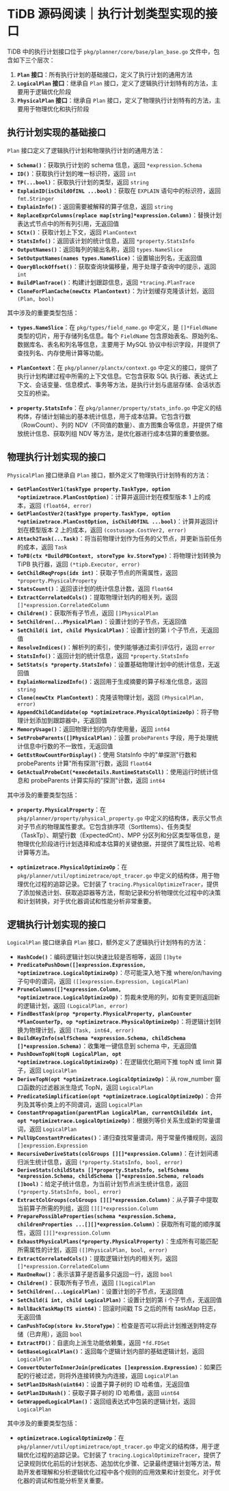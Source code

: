 # TiDB 源码阅读｜执行计划类型实现的接口

TiDB 中的执行计划接口位于 `pkg/planner/core/base/plan_base.go` 文件中，包含如下三个层次：

1. **`Plan` 接口**：所有执行计划的基础接口，定义了执行计划的通用方法
2. **`LogicalPlan` 接口**：继承自 `Plan` 接口，定义了逻辑执行计划特有的方法，主要用于逻辑优化阶段
3. **`PhysicalPlan` 接口**：继承自 `Plan` 接口，定义了物理执行计划特有的方法，主要用于物理优化和执行阶段

## 执行计划实现的基础接口

`Plan` 接口定义了逻辑执行计划和物理执行计划的通用方法：

- **`Schema()`**：获取执行计划的 schema 信息，返回 `*expression.Schema`
- **`ID()`**：获取执行计划的唯一标识符，返回 `int`
- **`TP(...bool)`**：获取执行计划的类型，返回 `string`
- **`ExplainID(isChildOfINL ...bool)`**：获取在 `EXPLAIN` 语句中的标识符，返回 `fmt.Stringer`
- **`ExplainInfo()`**：返回需要被解释的算子信息，返回 `string`
- **`ReplaceExprColumns(replace map[string]*expression.Column)`**：替换计划表达式节点中的所有列引用，无返回值
- **`SCtx()`**：获取计划上下文，返回 `PlanContext`
- **`StatsInfo()`**：返回该计划的统计信息，返回 `*property.StatsInfo`
- **`OutputNames()`**：返回每列的输出名称，返回 `types.NameSlice`
- **`SetOutputNames(names types.NameSlice)`**：设置输出列名，无返回值
- **`QueryBlockOffset()`**：获取查询块偏移量，用于处理子查询中的提示，返回 `int`
- **`BuildPlanTrace()`**：构建计划跟踪信息，返回 `*tracing.PlanTrace`
- **`CloneForPlanCache(newCtx PlanContext)`**：为计划缓存克隆该计划，返回 `(Plan, bool)`

其中涉及的重要类型包括：

- **`types.NameSlice`**：在 `pkg/types/field_name.go` 中定义，是 `[]*FieldName` 类型的切片，用于存储列名信息。每个 `FieldName` 包含原始表名、原始列名、数据库名、表名和列名等信息，主要用于 MySQL 协议中标识字段，并提供了查找列名、内存使用计算等功能。

- **`PlanContext`**：在 `pkg/planner/planctx/context.go` 中定义的接口，提供了执行计划构建过程中所需的上下文信息。它包含获取 SQL 执行器、表达式上下文、会话变量、信息模式、事务等方法，是执行计划与底层存储、会话状态交互的桥梁。

- **`property.StatsInfo`**：在 `pkg/planner/property/stats_info.go` 中定义的结构体，存储计划输出的基本统计信息，用于成本估算。它包含行数（RowCount）、列的 NDV（不同值的数量）、直方图集合等信息，并提供了缩放统计信息、获取列组 NDV 等方法，是优化器进行成本估算的重要依据。

## 物理执行计划实现的接口

`PhysicalPlan` 接口继承自 `Plan` 接口，额外定义了物理执行计划特有的方法：

- **`GetPlanCostVer1(taskType property.TaskType, option *optimizetrace.PlanCostOption)`**：计算并返回计划在模型版本 1 上的成本，返回 `(float64, error)`
- **`GetPlanCostVer2(taskType property.TaskType, option *optimizetrace.PlanCostOption, isChildOfINL ...bool)`**：计算并返回计划在模型版本 2 上的成本，返回 `(costusage.CostVer2, error)`
- **`Attach2Task(...Task)`**：将当前物理计划作为任务的父节点，并更新当前任务的成本，返回 `Task`
- **`ToPB(ctx *BuildPBContext, storeType kv.StoreType)`**：将物理计划转换为 TiPB 执行器，返回 `(*tipb.Executor, error)`
- **`GetChildReqProps(idx int)`**：获取子节点的所需属性，返回 `*property.PhysicalProperty`
- **`StatsCount()`**：返回该计划的统计信息计数，返回 `float64`
- **`ExtractCorrelatedCols()`**：提取物理计划内的相关列，返回 `[]*expression.CorrelatedColumn`
- **`Children()`**：获取所有子节点，返回 `[]PhysicalPlan`
- **`SetChildren(...PhysicalPlan)`**：设置计划的子节点，无返回值
- **`SetChild(i int, child PhysicalPlan)`**：设置计划的第 i 个子节点，无返回值
- **`ResolveIndices()`**：解析列的索引，使列能够通过索引评估行，返回 `error`
- **`StatsInfo()`**：返回计划的统计信息，返回 `*property.StatsInfo`
- **`SetStats(s *property.StatsInfo)`**：设置基础物理计划中的统计信息，无返回值
- **`ExplainNormalizedInfo()`**：返回用于生成摘要的算子标准化信息，返回 `string`
- **`Clone(newCtx PlanContext)`**：克隆该物理计划，返回 `(PhysicalPlan, error)`
- **`AppendChildCandidate(op *optimizetrace.PhysicalOptimizeOp)`**：将子物理计划添加到跟踪器中，无返回值
- **`MemoryUsage()`**：返回物理计划的内存使用量，返回 `int64`
- **`SetProbeParents([]PhysicalPlan)`**：设置 `probeParents` 字段，用于处理统计信息中行数的不一致性，无返回值
- **`GetEstRowCountForDisplay()`**：使用 StatsInfo 中的"单探测"行数和 probeParents 计算"所有探测"行数，返回 `float64`
- **`GetActualProbeCnt(*execdetails.RuntimeStatsColl)`**：使用运行时统计信息和 probeParents 计算实际的"探测"计数，返回 `int64`

其中涉及的重要类型包括：

- **`property.PhysicalProperty`**：在 `pkg/planner/property/physical_property.go` 中定义的结构体，表示父节点对子节点的物理属性要求。它包含排序项（SortItems）、任务类型（TaskTp）、期望行数（ExpectedCnt）、MPP 分区列和分区类型等信息，是物理优化阶段进行计划选择和成本估算的关键依据，并提供了属性比较、哈希计算等方法。

- **`optimizetrace.PhysicalOptimizeOp`**：在 `pkg/planner/util/optimizetrace/opt_tracer.go` 中定义的结构体，用于物理优化过程的追踪记录。它封装了 `tracing.PhysicalOptimizeTracer`，提供了添加候选计划、获取追踪器等方法，帮助记录和分析物理优化过程中的决策和计划转换，对于优化器调试和性能分析非常重要。

## 逻辑执行计划实现的接口

`LogicalPlan` 接口继承自 `Plan` 接口，额外定义了逻辑执行计划特有的方法：

- **`HashCode()`**：编码逻辑计划以快速比较是否相等，返回 `[]byte`
- **`PredicatePushDown([]expression.Expression, *optimizetrace.LogicalOptimizeOp)`**：尽可能深入地下推 where/on/having 子句中的谓词，返回 `([]expression.Expression, LogicalPlan)`
- **`PruneColumns([]*expression.Column, *optimizetrace.LogicalOptimizeOp)`**：剪裁未使用的列，如有变更则返回新的逻辑计划，返回 `(LogicalPlan, error)`
- **`FindBestTask(prop *property.PhysicalProperty, planCounter *PlanCounterTp, op *optimizetrace.PhysicalOptimizeOp)`**：将逻辑计划转换为物理计划，返回 `(Task, int64, error)`
- **`BuildKeyInfo(selfSchema *expression.Schema, childSchema []*expression.Schema)`**：收集唯一键信息到 schema 中，无返回值
- **`PushDownTopN(topN LogicalPlan, opt *optimizetrace.LogicalOptimizeOp)`**：在逻辑优化期间下推 topN 或 limit 算子，返回 `LogicalPlan`
- **`DeriveTopN(opt *optimizetrace.LogicalOptimizeOp)`**：从 row_number 窗口函数的过滤器派生隐式 TopN，返回 `LogicalPlan`
- **`PredicateSimplification(opt *optimizetrace.LogicalOptimizeOp)`**：合并列及其等价类上的不同谓词，返回 `LogicalPlan`
- **`ConstantPropagation(parentPlan LogicalPlan, currentChildIdx int, opt *optimizetrace.LogicalOptimizeOp)`**：根据列等价关系生成新的常量谓词，返回 `LogicalPlan`
- **`PullUpConstantPredicates()`**：递归查找常量谓词，用于常量传播规则，返回 `[]expression.Expression`
- **`RecursiveDeriveStats(colGroups [][]*expression.Column)`**：在计划间递归派生统计信息，返回 `(*property.StatsInfo, bool, error)`
- **`DeriveStats(childStats []*property.StatsInfo, selfSchema *expression.Schema, childSchema []*expression.Schema, reloads []bool)`**：给定子统计信息，为当前计划节点派生统计信息，返回 `(*property.StatsInfo, bool, error)`
- **`ExtractColGroups(colGroups [][]*expression.Column)`**：从子算子中提取当前算子所需的列组，返回 `[][]*expression.Column`
- **`PreparePossibleProperties(schema *expression.Schema, childrenProperties ...[][]*expression.Column)`**：获取所有可能的顺序属性，返回 `[][]*expression.Column`
- **`ExhaustPhysicalPlans(*property.PhysicalProperty)`**：生成所有可能匹配所需属性的计划，返回 `([]PhysicalPlan, bool, error)`
- **`ExtractCorrelatedCols()`**：提取逻辑计划内的相关列，返回 `[]*expression.CorrelatedColumn`
- **`MaxOneRow()`**：表示该算子是否最多只返回一行，返回 `bool`
- **`Children()`**：获取所有子节点，返回 `[]LogicalPlan`
- **`SetChildren(...LogicalPlan)`**：设置计划的子节点，无返回值
- **`SetChild(i int, child LogicalPlan)`**：设置计划的第 i 个子节点，无返回值
- **`RollBackTaskMap(TS uint64)`**：回滚时间戳 TS 之后的所有 taskMap 日志，无返回值
- **`CanPushToCop(store kv.StoreType)`**：检查是否可以将此计划推送到特定存储（已弃用），返回 `bool`
- **`ExtractFD()`**：自底向上派生功能依赖集，返回 `*fd.FDSet`
- **`GetBaseLogicalPlan()`**：返回每个逻辑计划内部的基础逻辑计划，返回 `LogicalPlan`
- **`ConvertOuterToInnerJoin(predicates []expression.Expression)`**：如果匹配的行被过滤，则将外连接转换为内连接，返回 `LogicalPlan`
- **`SetPlanIDsHash(uint64)`**：设置子算子树的 ID 哈希值，无返回值
- **`GetPlanIDsHash()`**：获取子算子树的 ID 哈希值，返回 `uint64`
- **`GetWrappedLogicalPlan()`**：返回组表达式中包装的逻辑计划，返回 `LogicalPlan`

其中涉及的重要类型包括：

- **`optimizetrace.LogicalOptimizeOp`**：在 `pkg/planner/util/optimizetrace/opt_tracer.go` 中定义的结构体，用于逻辑优化过程的追踪记录。它封装了 `tracing.LogicalOptimizeTracer`，提供了记录规则优化前后的计划状态、追加优化步骤、记录最终逻辑计划等方法，帮助开发者理解和分析逻辑优化过程中各个规则的应用效果和计划变化，对于优化器的调试和性能分析至关重要。
